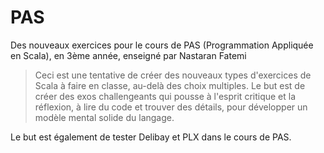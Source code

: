 # PAS
Des nouveaux exercices pour le cours de PAS (Programmation Appliquée en Scala), en 3ème année, enseigné par Nastaran Fatemi


> Ceci est une tentative de créer des nouveaux types d'exercices de Scala à faire en classe, au-delà des choix multiples. Le but est de créer des exos challengeants qui pousse à l'esprit critique et la réflexion, à lire du code et trouver des détails, pour développer un modèle mental solide du langage.

Le but est également de tester Delibay et PLX dans le cours de PAS.
